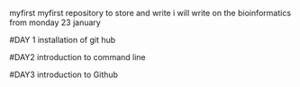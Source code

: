  myfirst
myfirst repository to store and write
i will write on the bioinformatics from monday 23 january

#DAY 1
installation of git hub

#DAY2
introduction to command line

#DAY3
introduction to Github
